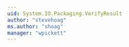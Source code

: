 ```yaml
---
uid: System.IO.Packaging.VerifyResult
author: "stevehoag"
ms.author: "shoag"
manager: "wpickett"
---
```


